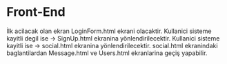 # Front-End

İlk acilacak olan ekran LoginForm.html ekrani olacaktir.
Kullanici sisteme kayitli degil ise -> SignUp.html ekranina yönlendirilecektir.
Kullanici sisteme kayitli  ise -> social.html  ekranina yönlendirilecektir. 
social.html ekranindaki baglantilardan Message.html ve Users.html ekranlarina geçiş yapabilir.
